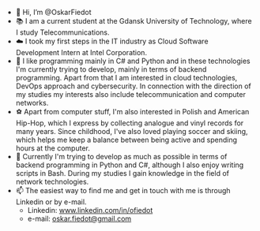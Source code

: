 - 👋 Hi, I’m @OskarFiedot
- 📚 I am a current student at the Gdansk University of Technology, where I study Telecommunications.
- :cloud: I took my first steps in the IT industry as Cloud Software Development Intern at Intel Corporation.
- 👀 I like programming mainly in C# and Python and in these technologies I'm currently trying to develop, mainly in terms of backend programming. 
Apart from that I am interested in cloud technologies, DevOps approach and cybersecurity. 
In connection with the direction of my studies my interests also include telecommunication and computer networks. 
- ⚽ Apart from computer stuff, I'm also interested in Polish and American Hip-Hop, which I express by collecting analogue and vinyl records for many years. 
Since childhood, I've also loved playing soccer and skiing, 
which helps me keep a balance between being active and spending hours at the computer.
- 🌱 Currently I'm trying to develop as much as possible in terms of backend programming in Python and C#, although I also enjoy writing scripts in Bash. 
During my studies I gain knowledge in the field of network technologies.
- 📫 The easiest way to find me and get in touch with me is through Linkedin or by e-mail.
  - Linkedin: www.linkedin.com/in/ofiedot
  - e-mail: oskar.fiedot@gmail.com

<!---
OskarFiedot/OskarFiedot is a ✨ special ✨ repository because its `README.md` (this file) appears on your GitHub profile.
You can click the Preview link to take a look at your changes.
--->
